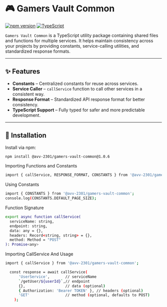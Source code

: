 # 🎮 Gamers Vault Common

[![npm version](https://img.shields.io/npm/v/@avv-2301/gamers-vault-common?color=blue)](1.0.11)
[![TypeScript](https://img.shields.io/badge/TypeScript-4.9-blue?logo=typescript)](https://www.typescriptlang.org/)

`Gamers Vault Common` is a TypeScript utility package containing shared files and functions for multiple services. It helps maintain consistency across your projects by providing constants, service-calling utilities, and standardized response formats.

---

## ✨ Features

- **Constants** – Centralized constants for reuse across services.  
- **Service Caller** – `callService` function to call other services in a consistent way.  
- **Response Format** – Standardized API response format for better consistency.  
- **TypeScript Support** – Fully typed for safer and more predictable development.  

---

## 💾 Installation

Install via npm:

```bash
npm install @avv-2301/gamers-vault-common@1.0.6
```

Importing Functions and Constants
```bash
import { callService, RESPONSE_FORMAT, CONSTANTS } from '@avv-2301/gamers-vault-common';
```


Using Constants
```bash
import { CONSTANTS } from '@avv-2301/gamers-vault-common';
console.log(CONSTANTS.DEFAULT_PAGE_SIZE);
```


Function Signature
```bash
export async function callService(
  serviceName: string,
  endpoint: string,
  data: any = {},
  headers: Record<string, string> = {},
  method: Method = "POST"
): Promise<any>
```


Importing CallService And Usage
```bash
import { callService } from '@avv-2301/gamers-vault-common';

  const response = await callService(
      'UserService',       // serviceName
      `/getUser/${userId}`,// endpoint
      {},                  // data (optional)
      { Authorization: 'Bearer TOKEN' }, // headers (optional)
      'GET'                // method (optional, defaults to POST)
    );
```
